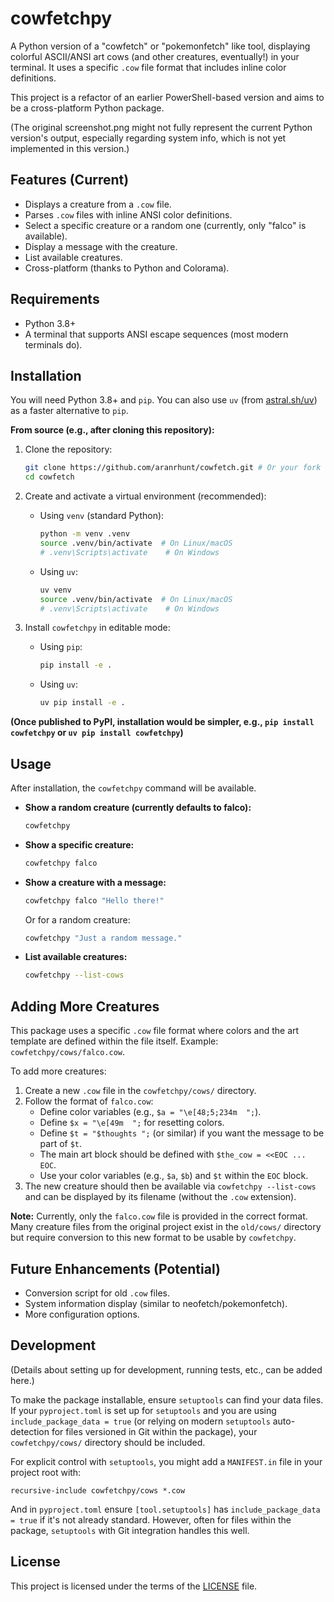 # cowfetchpy

A Python version of a "cowfetch" or "pokemonfetch" like tool, displaying colorful ASCII/ANSI art cows (and other creatures, eventually!) in your terminal. It uses a specific `.cow` file format that includes inline color definitions.

This project is a refactor of an earlier PowerShell-based version and aims to be a cross-platform Python package.

(The original screenshot.png might not fully represent the current Python version's output, especially regarding system info, which is not yet implemented in this version.)

## Features (Current)

*   Displays a creature from a `.cow` file.
*   Parses `.cow` files with inline ANSI color definitions.
*   Select a specific creature or a random one (currently, only "falco" is available).
*   Display a message with the creature.
*   List available creatures.
*   Cross-platform (thanks to Python and Colorama).

## Requirements

*   Python 3.8+
*   A terminal that supports ANSI escape sequences (most modern terminals do).

## Installation

You will need Python 3.8+ and `pip`. You can also use `uv` (from [astral.sh/uv](https://astral.sh/uv)) as a faster alternative to `pip`.

**From source (e.g., after cloning this repository):**

1.  Clone the repository:
    ```bash
    git clone https://github.com/aranrhunt/cowfetch.git # Or your fork
    cd cowfetch
    ```

2.  Create and activate a virtual environment (recommended):
    *   Using `venv` (standard Python):
        ```bash
        python -m venv .venv
        source .venv/bin/activate  # On Linux/macOS
        # .venv\Scripts\activate    # On Windows
        ```
    *   Using `uv`:
        ```bash
        uv venv
        source .venv/bin/activate  # On Linux/macOS
        # .venv\Scripts\activate    # On Windows
        ```

3.  Install `cowfetchpy` in editable mode:
    *   Using `pip`:
        ```bash
        pip install -e .
        ```
    *   Using `uv`:
        ```bash
        uv pip install -e .
        ```

**(Once published to PyPI, installation would be simpler, e.g., `pip install cowfetchpy` or `uv pip install cowfetchpy`)**

## Usage

After installation, the `cowfetchpy` command will be available.

*   **Show a random creature (currently defaults to falco):**
    ```bash
    cowfetchpy
    ```

*   **Show a specific creature:**
    ```bash
    cowfetchpy falco
    ```

*   **Show a creature with a message:**
    ```bash
    cowfetchpy falco "Hello there!"
    ```
    Or for a random creature:
    ```bash
    cowfetchpy "Just a random message."
    ```

*   **List available creatures:**
    ```bash
    cowfetchpy --list-cows
    ```

## Adding More Creatures

This package uses a specific `.cow` file format where colors and the art template are defined within the file itself. Example: `cowfetchpy/cows/falco.cow`.

To add more creatures:
1.  Create a new `.cow` file in the `cowfetchpy/cows/` directory.
2.  Follow the format of `falco.cow`:
    *   Define color variables (e.g., `$a = "\e[48;5;234m  ";`).
    *   Define `$x = "\e[49m  ";` for resetting colors.
    *   Define `$t = "$thoughts ";` (or similar) if you want the message to be part of `$t`.
    *   The main art block should be defined with `$the_cow = <<EOC ... EOC`.
    *   Use your color variables (e.g., `$a`, `$b`) and `$t` within the `EOC` block.
3.  The new creature should then be available via `cowfetchpy --list-cows` and can be displayed by its filename (without the `.cow` extension).

**Note:** Currently, only the `falco.cow` file is provided in the correct format. Many creature files from the original project exist in the `old/cows/` directory but require conversion to this new format to be usable by `cowfetchpy`.

## Future Enhancements (Potential)

*   Conversion script for old `.cow` files.
*   System information display (similar to neofetch/pokemonfetch).
*   More configuration options.

## Development

(Details about setting up for development, running tests, etc., can be added here.)

To make the package installable, ensure `setuptools` can find your data files.
If your `pyproject.toml` is set up for `setuptools` and you are using `include_package_data = true` (or relying on modern `setuptools` auto-detection for files versioned in Git within the package), your `cowfetchpy/cows/` directory should be included.

For explicit control with `setuptools`, you might add a `MANIFEST.in` file in your project root with:
```
recursive-include cowfetchpy/cows *.cow
```
And in `pyproject.toml` ensure `[tool.setuptools]` has `include_package_data = true` if it's not already standard.
However, often for files within the package, `setuptools` with Git integration handles this well.

## License

This project is licensed under the terms of the [LICENSE](./LICENSE) file.